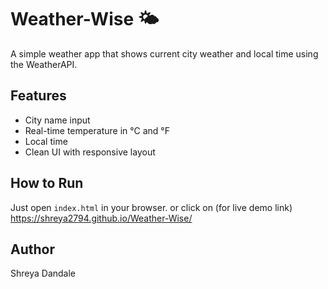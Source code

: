 # Weather-Wise 🌤️

A simple weather app that shows current city weather and local time using the WeatherAPI.

## Features
- City name input
- Real-time temperature in °C and °F
- Local time
- Clean UI with responsive layout

## How to Run
Just open `index.html` in your browser.
or click on (for live demo link)
https://shreya2794.github.io/Weather-Wise/

## Author
Shreya Dandale
